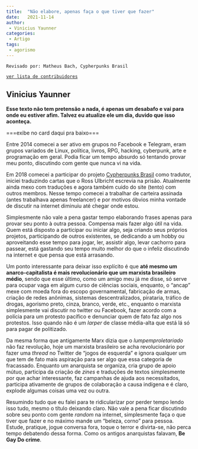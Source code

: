 ```yaml
---
title:  "Não elabore, apenas faça o que tiver que fazer"
date:   2021-11-14
author:
 - Vinicius Yaunner
categories:
 - Artigo
tags:
 - agorismo
---
```

```
Revisado por: Matheus Bach, Cypherpunks Brasil
```
[```ver lista de contribuidores```](/about/#contribuidores)

## Vinicius Yaunner

**Esse texto não tem pretensão a nada, é apenas um desabafo e vai para onde eu estiver afim. Talvez eu atualize ele um dia, duvido que isso aconteça.**

===exibe no card daqui pra baixo===

Entre 2014 comecei a ser ativo em grupos no Facebook e Telegram, eram grupos variados de Linux, política, livros, RPG, hacking, cyberpunk, arte e programação em geral. Podia ficar um tempo absurdo só tentando provar meu ponto, discutindo com gente que nunca vi na vida.

Em 2018 comecei a participar do projeto [Cypherpunks Brasil](https://cypherpunks.com.br/) como tradutor, iniciei traduzindo cartas que o Ross Ulbricht escrevia na prisão. Atualmente ainda mexo com traduções e agora também cuido do site (tento) com outros membros. Nesse tempo comecei a trabalhar de carteira assinada (antes trabalhava apenas freelancer) e por motivos óbvios minha vontade de discutir na internet diminuiu até chegar onde estou.

Simplesmente não vale a pena gastar tempo elaborando frases apenas para provar seu ponto à outra pessoa. Compensa mais fazer algo útil na vida. Quem está disposto a participar ou iniciar algo, seja criando seus próprios projetos, participando de outros existentes, se dedicando a um hobby ou aproveitando esse tempo para jogar, ler, assistir algo, levar cachorro para passear, está gastando seu tempo muito melhor do que o infeliz discutindo na internet e que pensa que está arrasando.

Um ponto interessante para deixar isso explícito é que **até mesmo um anarco-capitalista é mais revolucionário que um marxista brasileiro médio**, sendo que esse último, como um amigo meu já me disse, só serve para ocupar vaga em algum curso de ciências sociais, enquanto, o “ancap” mexe com moeda fora do escopo governamental, fabricação de armas, criação de redes anônimas, sistemas descentralizados, pirataria, tráfico de drogas, agorismo preto, cinza, branco, verde, etc., enquanto o marxista simplesmente vai discutir no twitter ou Facebook, fazer acordo com a polícia para um protesto pacífico e denunciar quem de fato faz algo nos protestos. Isso quando não é um _larper_ de classe média-alta que está lá só para pagar de politizado.

Da mesma forma que antigamente Marx dizia que o _lumpemproletariado_ não faz revolução, hoje um marxista brasileiro se acha revolucionário por fazer uma _thread_ no Twitter de “jogos de esquerda” e ignora qualquer um que tem de fato mais aspiração para ser algo que essa categoria de fracassado. Enquanto um anarquista se organiza, cria grupo de apoio mútuo, participa da criação de _zines_ e traduções de textos simplesmente por que achar interessante, faz campanhas de ajuda aos necessitados, participa ativamente de grupos de colaboração a causa indígena e é claro, explode algumas coisas uma vez ou outra.

Resumindo tudo que eu falei para te ridicularizar por perder tempo lendo isso tudo, mesmo o título deixando claro. Não vale a pena ficar discutindo sobre seu ponto com gente _random_ na internet, simplesmente faça o que tiver que fazer e no máximo mande um “beleza, corno” para pessoa. Estude, pratique, jogue conversa fora, toque o terror e divirta-se, não perca tempo debatendo dessa forma. Como os antigos anarquistas falavam, **Be Gay Do crime**.
